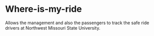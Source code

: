 # Where-is-my-ride
Allows the management and also the passengers to track the safe ride drivers at Northwest Missouri State University.
